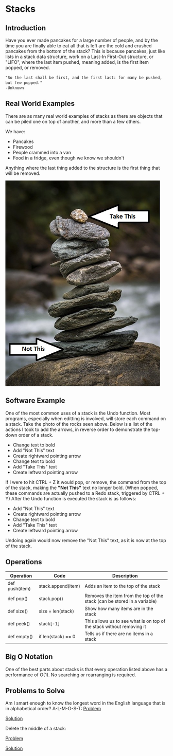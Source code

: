 # Stacks

## Introduction
Have you ever made pancakes for a large number of people, and by the time you are finally able to eat all that is left are the cold and crushed pancakes from the bottom of the stack? This is because pancakes, just like lists in a stack data structure, work on a Last-In First-Out structure, or "LIFO", where the last item pushed, meaning added, is the first item popped, or removed.

    "So the last shall be first, and the first last: for many be pushed, but few popped."
    -Unknown

## Real World Examples
There are as many real world examples of stacks as there are objects that can be piled one on top of another, and more than a few others.

We have:
* Pancakes
* Firewood
* People crammed into a van
* Food in a fridge, even though we know we shouldn't

Anything where the last thing added to the structure is the first thing that will be removed. 

![Stack of Rocks](Picture\stone-tower-4519290_640.jpg)

## Software Example
One of the most common uses of a stack is the Undo function. Most programs, especially when editting is involved, will store each command on a stack. Take the photo of the rocks seen above. Below is a list of the actions I took to add the arrows, in reverse order to demonstrate the top-down order of a stack.
* Change text to bold
* Add "Not This" text
* Create rightward pointing arrow
* Change text to bold
* Add "Take This" text
* Create leftward pointing arrow

If I were to hit CTRL + Z it would pop, or remove, the command from the top of the stack, making the **"Not This"** text no longer bold. (When popped, these commands are actually pushed to a Redo stack, triggered by CTRL + Y) After the Undo function is executed the stack is as follows:
* Add "Not This" text
* Create rightward pointing arrow
* Change text to bold
* Add "Take This" text
* Create leftward pointing arrow

Undoing again would now remove the "Not This" text, as it is now at the top of the stack.

## Operations
Operation | Code | Description
--------- | ---- | -----------
def push(item) | stack.append(item) | Adds an item to the top of the stack
def pop() | stack.pop() | Removes the item from the top of the stack (can be stored in a variable)
def size() | size = len(stack) | Show how many items are in the stack
def peek() | stack[-1] | This allows us to see what is on top of the stack without removing it
def empty() | if len(stack) == 0 | Tells us if there are no items in a stack

## Big O Notation
One of the best parts about stacks is that every operation listed above has a performance of O(1). No searching or rearranging is required.

## Problems to Solve
Am I smart enough to know the longest word in the English language that is in alphabetical order? A-L-M-O-S-T:
[Problem](Python\stack_1.py)

[Solution](Python\stack_1_solution.py)

Delete the middle of a stack:

[Problem](Python\stack_2.py)

[Solution](Python\stack_2_solution.py)